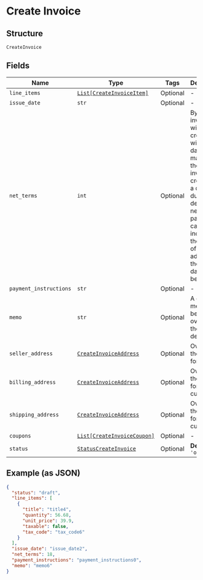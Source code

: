 
# Create Invoice

## Structure

`CreateInvoice`

## Fields

| Name | Type | Tags | Description |
|  --- | --- | --- | --- |
| `line_items` | [`List[CreateInvoiceItem]`](../../doc/models/create-invoice-item.md) | Optional | - |
| `issue_date` | `str` | Optional | - |
| `net_terms` | `int` | Optional | By default, invoices will be created with a due date matching the date of invoice creation. If a different due date is desired, the net_terms parameter can be sent indicating the number of days in advance the due date should be. |
| `payment_instructions` | `str` | Optional | - |
| `memo` | `str` | Optional | A custom memo can be sent to override the site's default. |
| `seller_address` | [`CreateInvoiceAddress`](../../doc/models/create-invoice-address.md) | Optional | Overrides the defaults for the site |
| `billing_address` | [`CreateInvoiceAddress`](../../doc/models/create-invoice-address.md) | Optional | Overrides the default for the customer |
| `shipping_address` | [`CreateInvoiceAddress`](../../doc/models/create-invoice-address.md) | Optional | Overrides the default for the customer |
| `coupons` | [`List[CreateInvoiceCoupon]`](../../doc/models/create-invoice-coupon.md) | Optional | - |
| `status` | [`StatusCreateInvoice`](../../doc/models/status-create-invoice.md) | Optional | **Default**: `'open'` |

## Example (as JSON)

```json
{
  "status": "draft",
  "line_items": [
    {
      "title": "title4",
      "quantity": 56.68,
      "unit_price": 39.9,
      "taxable": false,
      "tax_code": "tax_code6"
    }
  ],
  "issue_date": "issue_date2",
  "net_terms": 18,
  "payment_instructions": "payment_instructions0",
  "memo": "memo6"
}
```


